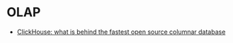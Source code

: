 # OLAP

* [ClickHouse: what is behind the fastest open source columnar database](https://www.youtube.com/watch?v=b5E-8YkutJY)
